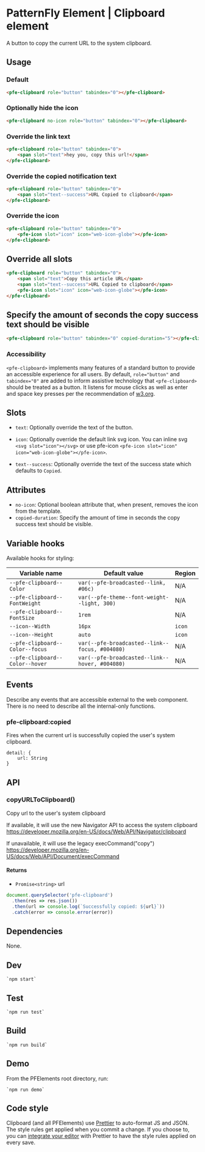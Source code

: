# PatternFly Element | Clipboard element

A button to copy the current URL to the system clipboard.

## Usage

### Default
```html
<pfe-clipboard role="button" tabindex="0"></pfe-clipboard>
```

### Optionally hide the icon
```html
<pfe-clipboard no-icon role="button" tabindex="0"></pfe-clipboard>
```

### Override the link text
```html
<pfe-clipboard role="button" tabindex="0">
    <span slot="text">hey you, copy this url!</span>
</pfe-clipboard>
```

### Override the copied notification text
```html
<pfe-clipboard role="button" tabindex="0">
    <span slot="text--success">URL Copied to clipboard</span>
</pfe-clipboard>
```
### Override the icon
```html
<pfe-clipboard role="button" tabindex="0">
    <pfe-icon slot="icon" icon="web-icon-globe"></pfe-icon>
</pfe-clipboard>
```

## Override all slots
```html
<pfe-clipboard role="button" tabindex="0">
    <span slot="text">Copy this article URL</span>
    <span slot="text--success">URL Copied to clipboard</span>
    <pfe-icon slot="icon" icon="web-icon-globe"></pfe-icon>
</pfe-clipboard>
```

## Specify the amount of seconds the copy success text should be visible
```html
<pfe-clipboard role="button" tabindex="0" copied-duration="5"></pfe-clipboard>
```

### Accessibility

`<pfe-clipboard>` implements many features of a standard button to provide an accessible
experience for all users. By default, `role="button"` and `tabindex="0"` are added to
inform assistive technology that `<pfe-clipboard>` should be treated as a button.  It listens for
mouse clicks as well as enter and space key presses per the recommendation of
[w3.org](https://www.w3.org/TR/wai-aria-practices-1.1/examples/button/button.html).

## Slots

- `text`: Optionally override the text of the button.

- `icon`: Optionally override the default link svg icon. You can inline svg `<svg slot="icon"></svg>` or use pfe-icon `<pfe-icon slot="icon" icon="web-icon-globe"></pfe-icon>`.

- `text--success`: Optionally override the text of the success state which defaults to `Copied`.

## Attributes

- `no-icon`: Optional boolean attribute that, when present, removes the icon from the template.
- `copied-duration`: Specify the amount of time in seconds the copy success text should be visible.

## Variable hooks

Available hooks for styling:

| Variable name | Default value | Region |
| --- | --- | --- |
| `--pfe-clipboard--Color` | `var(--pfe-broadcasted--link, #06c)` | N/A |
| `--pfe-clipboard--FontWeight` | `var(--pfe-theme--font-weight--light, 300)` | N/A |
| `--pfe-clipboard--FontSize` | `1rem` | N/A |
| `--icon--Width` | `16px` | `icon` |
| `--icon--Height` | `auto` | `icon` |
| `--pfe-clipboard--Color--focus` | `var(--pfe-broadcasted--link--focus, #004080)` | N/A |
| `--pfe-clipboard--Color--hover` | `var(--pfe-broadcasted--link--hover, #004080)` | N/A |

## Events
Describe any events that are accessible external to the web component. There is no need to describe all the internal-only functions.

### pfe-clipboard:copied

Fires when the current url is successfully copied the user's system clipboard.

```
detail: {
    url: String
}
```

## API

### copyURLToClipboard()

Copy url to the user's system clipboard

If available, it will use the new Navigator API to access the system clipboard
https://developer.mozilla.org/en-US/docs/Web/API/Navigator/clipboard

If unavailable, it will use the legacy execCommand("copy")
https://developer.mozilla.org/en-US/docs/Web/API/Document/execCommand

#### Returns

- `Promise<string>` url

```js
document.querySelector('pfe-clipboard')
  .then(res => res.json())
  .then(url => console.log(`Successfully copied: ${url}`))
  .catch(error => console.error(error))
```

## Dependencies

None.

## Dev

    `npm start`

## Test

    `npm run test`

## Build

    `npm run build`

## Demo

From the PFElements root directory, run:

    `npm run demo`

## Code style

Clipboard (and all PFElements) use [Prettier][prettier] to auto-format JS and JSON. The style rules get applied when you commit a change. If you choose to, you can [integrate your editor][prettier-ed] with Prettier to have the style rules applied on every save.

[prettier]: https://github.com/prettier/prettier/
[prettier-ed]: https://prettier.io/docs/en/editors.html
[web-component-tester]: https://github.com/Polymer/web-component-tester
